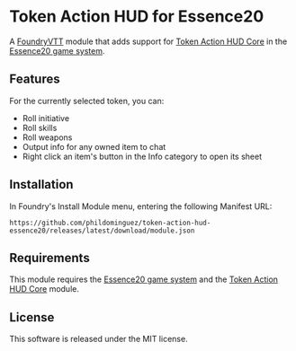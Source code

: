 # Token Action HUD for Essence20
A [FoundryVTT](https://foundryvtt.com/) module that adds support for [Token Action HUD Core](https://github.com/Larkinabout/fvtt-token-action-hud-core) in the [Essence20 game system](https://github.com/WookieeMatt/Essence20).

## Features
For the currently selected token, you can:
- Roll initiative
- Roll skills
- Roll weapons
- Output info for any owned item to chat
- Right click an item's button in the Info category to open its sheet

## Installation
In Foundry's Install Module menu, entering the following Manifest URL:

`https://github.com/phildominguez/token-action-hud-essence20/releases/latest/download/module.json`

## Requirements
This module requires the [Essence20 game system](https://github.com/WookieeMatt/Essence20) and the [Token Action HUD Core](https://github.com/Larkinabout/fvtt-token-action-hud-core) module.

## License
This software is released under the MIT license.
